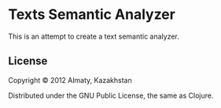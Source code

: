 # Texts Semantic Analyzer

This is an attempt to create a text semantic analyzer.

## License

Copyright © 2012 Almaty, Kazakhstan

Distributed under the GNU Public License, the same as Clojure.